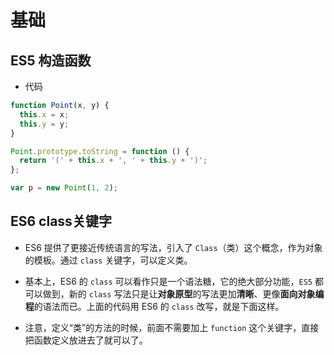 # 基础

## ES5 构造函数

  - 代码

```javascript
function Point(x, y) {
  this.x = x;
  this.y = y;
}

Point.prototype.toString = function () {
  return '(' + this.x + ', ' + this.y + ')';
};

var p = new Point(1, 2);
```

## ES6 class关键字

  - ES6 提供了更接近传统语言的写法，引入了 `Class`（类）这个概念，作为对象的模板。通过 `class` 关键字，可以定义类。

  - 基本上，ES6 的 `class` 可以看作只是一个语法糖，它的绝大部分功能，`ES5` 都可以做到，新的 `class` 写法只是让**对象原型**的写法更加**清晰**、更像**面向对象编程**的语法而已。上面的代码用 ES6 的 `class` 改写，就是下面这样。

  - 注意，定义“类”的方法的时候，前面不需要加上 `function` 这个关键字，直接把函数定义放进去了就可以了。
